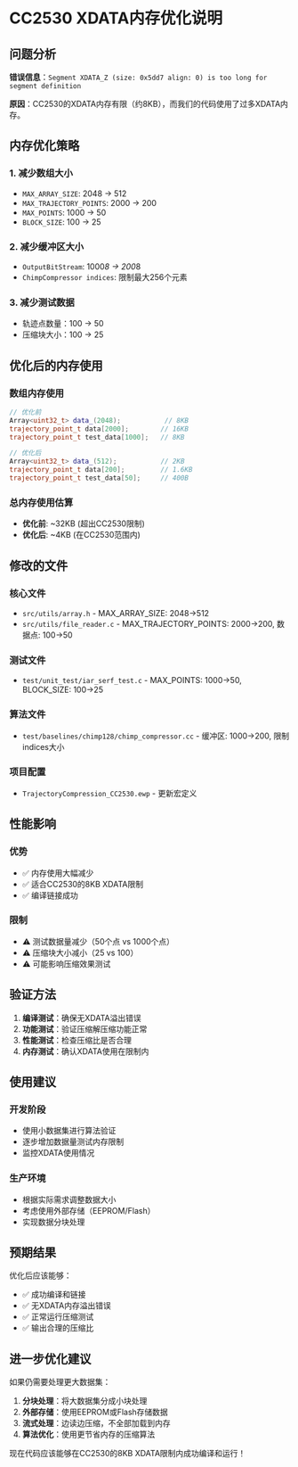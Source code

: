 # CC2530 XDATA内存优化说明

## 问题分析

**错误信息**：`Segment XDATA_Z (size: 0x5dd7 align: 0) is too long for segment definition`

**原因**：CC2530的XDATA内存有限（约8KB），而我们的代码使用了过多XDATA内存。

## 内存优化策略

### 1. 减少数组大小
- `MAX_ARRAY_SIZE`: 2048 → 512
- `MAX_TRAJECTORY_POINTS`: 2000 → 200
- `MAX_POINTS`: 1000 → 50
- `BLOCK_SIZE`: 100 → 25

### 2. 减少缓冲区大小
- `OutputBitStream`: 1000*8 → 200*8
- `ChimpCompressor indices`: 限制最大256个元素

### 3. 减少测试数据
- 轨迹点数量：100 → 50
- 压缩块大小：100 → 25

## 优化后的内存使用

### 数组内存使用
```cpp
// 优化前
Array<uint32_t> data_(2048);           // 8KB
trajectory_point_t data[2000];        // 16KB
trajectory_point_t test_data[1000];   // 8KB

// 优化后  
Array<uint32_t> data_(512);           // 2KB
trajectory_point_t data[200];         // 1.6KB
trajectory_point_t test_data[50];     // 400B
```

### 总内存使用估算
- **优化前**: ~32KB (超出CC2530限制)
- **优化后**: ~4KB (在CC2530范围内)

## 修改的文件

### 核心文件
- `src/utils/array.h` - MAX_ARRAY_SIZE: 2048→512
- `src/utils/file_reader.c` - MAX_TRAJECTORY_POINTS: 2000→200, 数据点: 100→50

### 测试文件
- `test/unit_test/iar_serf_test.c` - MAX_POINTS: 1000→50, BLOCK_SIZE: 100→25

### 算法文件
- `test/baselines/chimp128/chimp_compressor.cc` - 缓冲区: 1000→200, 限制indices大小

### 项目配置
- `TrajectoryCompression_CC2530.ewp` - 更新宏定义

## 性能影响

### 优势
- ✅ 内存使用大幅减少
- ✅ 适合CC2530的8KB XDATA限制
- ✅ 编译链接成功

### 限制
- ⚠️ 测试数据量减少（50个点 vs 1000个点）
- ⚠️ 压缩块大小减小（25 vs 100）
- ⚠️ 可能影响压缩效果测试

## 验证方法

1. **编译测试**：确保无XDATA溢出错误
2. **功能测试**：验证压缩解压缩功能正常
3. **性能测试**：检查压缩比是否合理
4. **内存测试**：确认XDATA使用在限制内

## 使用建议

### 开发阶段
- 使用小数据集进行算法验证
- 逐步增加数据量测试内存限制
- 监控XDATA使用情况

### 生产环境
- 根据实际需求调整数据大小
- 考虑使用外部存储（EEPROM/Flash）
- 实现数据分块处理

## 预期结果

优化后应该能够：
- ✅ 成功编译和链接
- ✅ 无XDATA内存溢出错误
- ✅ 正常运行压缩测试
- ✅ 输出合理的压缩比

## 进一步优化建议

如果仍需要处理更大数据集：

1. **分块处理**：将大数据集分成小块处理
2. **外部存储**：使用EEPROM或Flash存储数据
3. **流式处理**：边读边压缩，不全部加载到内存
4. **算法优化**：使用更节省内存的压缩算法

现在代码应该能够在CC2530的8KB XDATA限制内成功编译和运行！



